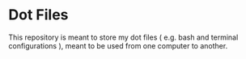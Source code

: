 # Dot Files

This repository is meant to store my dot files ( e.g. bash and terminal configurations ), meant to be used from one computer to another.
